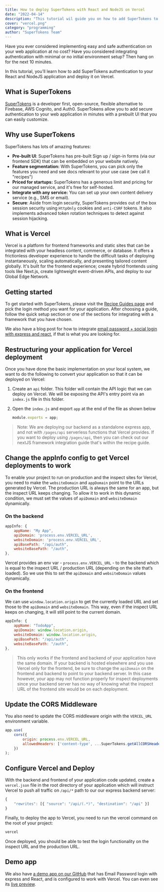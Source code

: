 ```yaml
---
title: How to deploy SuperTokens with React and NodeJS on Vercel
date: "2022-04-14"
description: "This tutorial wil guide you on how to add SuperTokens to a React and Express app deployed on Vercel"
cover: "vercel.png"
category: "programming"
author: "SuperTokens Team"
---
```


Have you ever considered implementing easy and safe authentication on your web application at no cost? Have you considered integrating authentication with minimal or no initial environment setup? Then hang on for the next 10 minutes.

In this tutorial, you’ll learn how to add SuperTokens authentication to your React and NodeJS application and deploy it on Vercel.

## What is SuperTokens

[SuperTokens](https://supertokens.com) is a developer first, open-source, flexible alternative to Firebase, AWS Cognito, and Auth0. SuperTokens allow you to add secure authentication to your web application in minutes with a prebuilt UI that you can easily customize.

## Why use SuperTokens

SuperTokens has lots of amazing features:

* **Pre-built UI**: SuperTokens has pre-built Sign up / sign-in forms (via our frontend SDK) that can be embedded on your website natively.
* **Feature segmentation:** With SuperTokens, you can pick only the features you need and see docs relevant to your use case (we call it "recipes")
* **Priced for startups:** SuperTokens has a generous limit and pricing for our managed service, and it's free for self-hosted.
* **Integrate with any service:** You can set up your own content delivery service (e.g., SMS or email).
* **Secure**: Aside from login security, SuperTokens provides out of the box session security using `HttpOnly` cookies and `anti-CSRF` tokens. It also implements advanced token rotation techniques to detect against session hijacking.

## What is Vercel

Vercel is a platform for frontend frameworks and static sites that can be integrated with your headless content, commerce, or database. It offers a frictionless developer experience to handle the difficult tasks of deploying instantaneously, scaling automatically, and presenting tailored content globally. It's built for the frontend experience; create hybrid frontends using tools like Next.js, create lightweight event-driven APIs, and deploy to our Global Edge Network.

## Getting started

To get started with SuperTokens, please visit the [Recipe Guides page](https://supertokens.com/docs/guides) and pick the login method you want for your application. After choosing a guide, follow the quick setup section or one of the sections for integrating with a framework that you have chosen.

We also have a blog post for how to integrate [email password + social login with express and react](https://supertokens.com/blog/how-to-set-up-social-and-email-password-login-with-reactjs), if that is what you are looking for.


## Restructuring your application for Vercel deployment
Once you have done the basic implementation on your local system, we want to do the following to convert your application so that it can be deployed on Vercel:

1. Create an `api` folder. This folder will contain the API logic that we can deploy on Vercel. We will be exposing the API's entry point via an `index.js` file in this folder.
2. Open the `index.js` and export `app` at the end of the file as shown below

    ```js
    module.exports = app;

    ```

> Note: We are deploying our backend as a standalone express app, and not with `/pages/api` serverless functions that Vercel provides. If you want to deploy using `/pages/api`, then you can check out our nextJS framework integration guide that's within the recipe guide.

## Change the appInfo config to get Vercel deployments to work

To enable your project to run on production and the inspect sites for Vercel, you need to make the `websiteDomain` and `appDomain` point to the URLs generated by Vercel. The production URL is always the same for an app, but the inspect URL keeps changing. To allow it to work in this dynamic condition, we must set the values of `apiDomain` and `websiteDomain` dynamically.

### On the backend

```js
appInfo: {
    appName: "My App",
    apiDomain: 'process.env.VERCEL_URL',
    websiteDomain: 'process.env.VERCEL_URL',
    apiBasePath: "/api/auth",
    websiteBasePath: "/auth",
},
```

Vercel provides an env var - `process.env.VERCEL_URL` - to the backend which is equal to the inspect URL / production URL (depending on the site that’s loaded). So we use this to set the `apiDomain` and `websiteDomain` values dynamically.

### On the frontend

We can use `window.location.origin` to get the currently loaded URL and set those to the `apiDomain` and `websiteDomain`. This way, even if the inspect URL keeps on changing, it will still point to the current domain.

```js
appInfo: {
    appName: "TodoApp",
    apiDomain: window.location.origin,
    websiteDomain: window.location.origin,
    apiBasePath: "/api/auth",
    websiteBasePath: "/auth",      
},

```

> This only works if the frontend and backend of your application have the same domain. If your backend is hosted elsewhere and you use Vercel only for the frontend, be sure to change the `apiDomain` on the frontend and backend to point to your backend server. In this case however, your app may not function properly for inspect deployments since your backend server has no way of knowing what the inspect URL of the frontend site would be on each deployment.

## Update the CORS Middleware

You also need to update the CORS middleware origin with the `VERCEL_URL` environment variable.

```js
app.use(
    cors({
        origin: process.env.VERCEL_URL,
        allowedHeaders: ['content-type', ...SuperTokens.getAllCORSHeaders()],credentials: true,
    })
);
```

## Configure Vercel and Deploy

With the backend and frontend of your application code updated, create a `vercel.json` file in the root directory of your application which will instruct Vercel to push all traffic on `/api/*` path to our our express backend server:

```js
{
    "rewrites": [{ "source": "/api/(.*)", "destination": "/api" }]
}
```

Finally, to deploy the app to Vercel, you need to run the vercel command on the root of your project:

```sh
vercel
```

Once deployed, you should be able to test the login functionality on the inspect URL and the production URL.

## Demo app
We also have [a demo app on our GitHub](https://github.com/supertokens/supertokens-auth-react/tree/master/examples/with-emailpassword-vercel) that has Email Password login with express and React, and is configured to work with Vercel. You can even see its [live preview](https://with-emailpassword-vercel-beryl.vercel.app/).